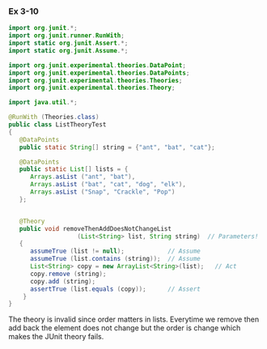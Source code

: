 ### Ex 3-10
```java
import org.junit.*;
import org.junit.runner.RunWith;
import static org.junit.Assert.*;
import static org.junit.Assume.*;

import org.junit.experimental.theories.DataPoint;
import org.junit.experimental.theories.DataPoints;
import org.junit.experimental.theories.Theories;
import org.junit.experimental.theories.Theory;

import java.util.*;

@RunWith (Theories.class)
public class ListTheoryTest
{
   @DataPoints
   public static String[] string = {"ant", "bat", "cat"};

   @DataPoints
   public static List[] lists = {
      Arrays.asList ("ant", "bat"),
      Arrays.asList ("bat", "cat", "dog", "elk"),
      Arrays.asList ("Snap", "Crackle", "Pop")
   };


   @Theory
   public void removeThenAddDoesNotChangeList
                   (List<String> list, String string)  // Parameters!
   {
      assumeTrue (list != null);            // Assume
      assumeTrue (list.contains (string));  // Assume
      List<String> copy = new ArrayList<String>(list);   // Act
      copy.remove (string);                       
      copy.add (string);
      assertTrue (list.equals (copy));      // Assert
    }
}
```
The theory is invalid since order matters in lists. Everytime we remove then add back the element does not change but the order is change which makes the JUnit theory fails.